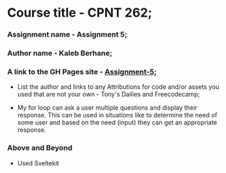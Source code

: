 # Course title - CPNT 262;
### Assignment name - Assignment 5;
### Author name - Kaleb Berhane;
### A link to the GH Pages site - [Assignment-5](https://cpnt-262-assignment-05.vercel.app/);

  - List the author and links to any Attributions for code and/or assets you used that are not your own - Tony's Dailies and Freecodecamp;

  - My for loop can ask a user multiple questions and display their response. This can be used in situations like to determine the need of some user and based on the need (input) they can get an appropriate response.

### Above and Beyond
  - Used Sveltekit